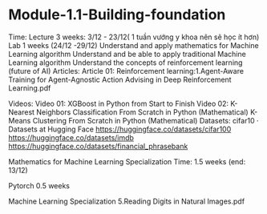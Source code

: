 # Module-1.1-Building-foundation
Time: 
Lecture 3 weeks: 3/12 - 23/12( 1 tuần vướng y khoa nên sẽ học ít hơn)
Lab 1 weeks (24/12 -29/12)
Understand and apply mathematics for Machine Learning algorithm
Understand and be able to apply traditional Machine Learning algorithm
Understand the concepts of reinforcement learning (future of AI)
Articles:
Article 01: 
Reinforcement learning:1.Agent-Aware Training for Agent-Agnostic Action Advising in Deep Reinforcement Learning.pdf


Videos:
Video 01: XGBoost in Python from Start to Finish
Video 02: K-Nearest Neighbors Classification From Scratch in Python (Mathematical)
K-Means Clustering From Scratch in Python (Mathematical)
Datasets:
cifar10 · Datasets at Hugging Face
https://huggingface.co/datasets/cifar100
https://huggingface.co/datasets/imdb
https://huggingface.co/datasets/financial_phrasebank



Mathematics for Machine Learning Specialization
Time: 1.5 weeks (end: 13/12)


Pytorch
0.5 weeks




Machine Learning Specialization
5.Reading Digits in Natural Images.pdf
